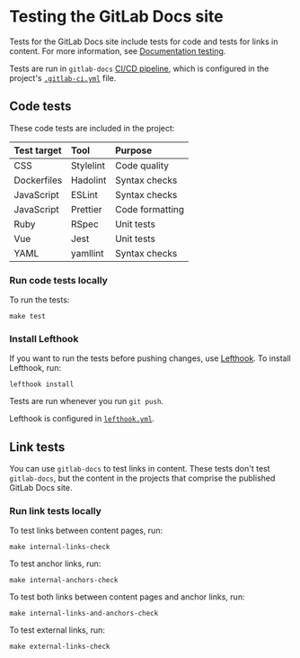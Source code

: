 # Testing the GitLab Docs site

Tests for the GitLab Docs site include tests for code and tests for links in content. For more information, see
[Documentation testing](https://docs.gitlab.com/ee/development/documentation/testing.html).

Tests are run in `gitlab-docs` [CI/CD pipeline](https://gitlab.com/gitlab-org/gitlab-docs/-/pipelines), which is
configured in the project's [`.gitlab-ci.yml`](../.gitlab-ci.yml) file.

## Code tests

These code tests are included in the project:

| Test target | Tool        | Purpose           |
|:------------|:------------|:------------------|
| CSS         | Stylelint   | Code quality      |
| Dockerfiles | Hadolint    | Syntax checks     |
| JavaScript  | ESLint      | Syntax checks     |
| JavaScript  | Prettier    | Code formatting   |
| Ruby        | RSpec       | Unit tests        |
| Vue         | Jest        | Unit tests        |
| YAML        | yamllint    | Syntax checks     |

### Run code tests locally

To run the tests:

```shell
make test
```

### Install Lefthook

If you want to run the tests before pushing changes, use [Lefthook](https://github.com/evilmartians/lefthook#readme).
To install Lefthook, run:

```shell
lefthook install
```

Tests are run whenever you run `git push`.

Lefthook is configured in [`lefthook.yml`](../lefthook.yml).

## Link tests

You can use `gitlab-docs` to test links in content. These tests don't test `gitlab-docs`, but the content in the
projects that comprise the published GitLab Docs site.

### Run link tests locally

To test links between content pages, run:

```shell
make internal-links-check
```

To test anchor links, run:

```shell
make internal-anchors-check
```

To test both links between content pages and anchor links, run:

```shell
make internal-links-and-anchors-check
```

To test external links, run:

```shell
make external-links-check
```
